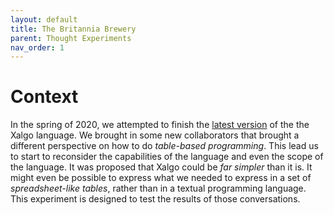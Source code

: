 ```yaml
---
layout: default
title: The Britannia Brewery
parent: Thought Experiments
nav_order: 1
---
```


# Context

In the spring of 2020, we attempted to finish the [latest
version](https://github.com/orgs/Xalgorithms/projects/8) of the the Xalgo
language. We brought in some new collaborators that brought a different
perspective on how to do _table-based programming_. This lead us to start to
reconsider the capabilities of the language and even the scope of the
language. It was proposed that Xalgo could be _far simpler_ than it is. It might
even be possible to express what we needed to express in a set of
_spreadsheet-like tables_, rather than in a textual programming language. This
experiment is designed to test the results of those conversations.
